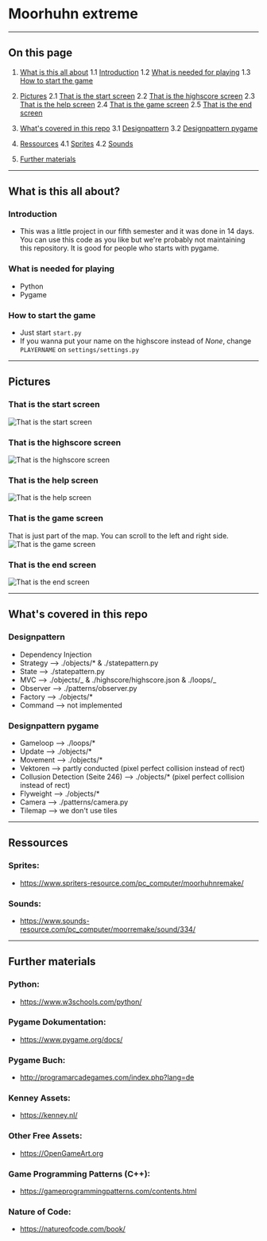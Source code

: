 # Moorhuhn extreme

---

## On this page

1. [What is this all about](#what-is-this-all-about)
   1.1 [Introduction](#introduction)
   1.2 [What is needed for playing](#what-is-needed-for-playing)
   1.3 [How to start the game](#how-to-start-the-game)

2. [Pictures](#pictures)
   2.1 [That is the start screen](#that-is-the-start-screen)
   2.2 [That is the highscore screen](#that-is-the-highscore-screen)
   2.3 [That is the help screen](#that-is-the-help-screen)
   2.4 [That is the game screen](#that-is-the-game-screen)
   2.5 [That is the end screen](#that-is-the-end-screen)

3. [What's covered in this repo](#whats-covered-in-this-repo)
   3.1 [Designpattern](#designpattern)
   3.2 [Designpattern pygame](#designpattern-pygame)

4. [Ressources](#ressources)
   4.1 [Sprites](#sprites)
   4.2 [Sounds](#sounds-pygame)

5. [Further materials](#further-materials)

---

## What is this all about?

### Introduction

- This was a little project in our fifth semester and it was done in 14 days. You can use this code as you like but we're probably not maintaining this repository. It is good for people who starts with pygame.

### What is needed for playing

- Python
- Pygame

### How to start the game

- Just start `start.py`
- If you wanna put your name on the highscore instead of _None_, change `PLAYERNAME` on `settings/settings.py`

---

## Pictures

### That is the start screen

![That is the start screen](/_img/screenshots/start.png "Start Screen")

### That is the highscore screen

![That is the highscore screen](/_img/screenshots/highscore.png "Highscore Screen")

### That is the help screen

![That is the help screen](/_img/screenshots/help.png "Help Screen")

### That is the game screen

That is just part of the map. You can scroll to the left and right side.
![That is the game screen](/_img/screenshots/game.png "Game Screen")

### That is the end screen

![That is the end screen](/_img/screenshots/end.png "End Screen")

---

## What's covered in this repo

### Designpattern

- Dependency Injection
- Strategy --> ./objects/\* & ./statepattern.py
- State --> ./statepattern.py
- MVC --> ./objects/_ & ./highscore/highscore.json & ./loops/_
- Observer --> ./patterns/observer.py
- Factory --> ./objects/\*
- Command --> not implemented

### Designpattern pygame

- Gameloop --> ./loops/\*
- Update --> ./objects/\*
- Movement --> ./objects/\*
- Vektoren --> partly conducted (pixel perfect collision instead of rect)
- Collusion Detection (Seite 246) --> ./objects/\* (pixel perfect collision instead of rect)
- Flyweight --> ./objects/\*
- Camera --> ./patterns/camera.py
- Tilemap --> we don't use tiles

---

## Ressources

### Sprites:

- https://www.spriters-resource.com/pc_computer/moorhuhnremake/

### Sounds:

- https://www.sounds-resource.com/pc_computer/moorremake/sound/334/

---

## Further materials

### Python:

- https://www.w3schools.com/python/

### Pygame Dokumentation:

- https://www.pygame.org/docs/

### Pygame Buch:

- http://programarcadegames.com/index.php?lang=de

### Kenney Assets:

- https://kenney.nl/

### Other Free Assets:

- https://OpenGameArt.org

### Game Programming Patterns (C++):

- https://gameprogrammingpatterns.com/contents.html

### Nature of Code:

- https://natureofcode.com/book/
